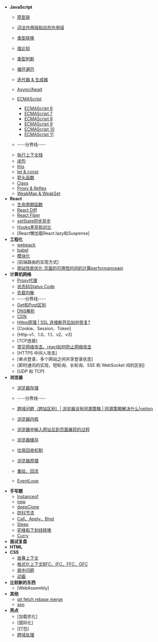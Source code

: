 - **JavaScript**
  - [原型链](base/javascript/prototypeChain.md)
  - [词法作用域和动态作用域](base/javascript/scope.md)
  - [类型转换](base/javascript/typeConversion.md)
  - [值比较](base/javascript/compare.md)
  - [类型判断](base/javascript/typeJudge.md)
  - [循环遍历](base/javascript/loop.md)
  - [迭代器 & 生成器](base/javascript/iterate.md)
  - [Async/Await](base/javascript/async-await.md)
  - [ECMAScript](base/javascript/es.md)
    - [ECMAScript 6](base/javascript/es6.md)
    - [ECMAScript 7](base/javascript/es7.md)
    - [ECMAScript 8](base/javascript/es8.md)
    - [ECMAScript 9](base/javascript/es9.md)
    - [ECMAScript 10](base/javascript/es10.md)
    - [ECMAScript 11](base/javascript/es11.md)



  - ----分界线----
  <!-- - [变量对象](base/javascript/vo.md) -->
  <!-- - [作用域链](base/javascript/scopeChain.md) -->
  <!-- - [执行上下文](base/javascript/ec.md) -->
  - [执行上下文栈](base/javascript/ecStack.md)
  - [闭包](base/javascript/closure.md)
  - [this](base)
  - [let & const](base/javascript/let-const.md)
  - [箭头函数](base/javascript/arrowfunc.md)
  - [Class](base/javascript/class.md)
  - [Proxy & Reflex](base/javascript/proxy-reflex.md)
  - [WeakMap & WeakSet](base/javascript/set-map.md)
- **React**
  - [生命周期函数](base/guide.md)
  - [React Diff](base/guide.md)
  - [React Fiber](base)
  - [setState同步异步](base/)
  - [Hooks差异和对比](base/)
  - [React懒加载React.lazy和Suspense]
- **工程化**
  - [webpack](base/project/webpack.md)
  - [babel](base/project/babel.md)
  - [模块化](base/project/module.md)
  - [前端路由的实现方式]
  - [网站性能优化,页面的可用性时间的计算performanceapi](https://mp.weixin.qq.com/s?__biz=MzUxMTcwOTM4Mg==&mid=2247483962&idx=1&sn=f9337ad983c6303811eb43d07d9f23d5&chksm=f96edb93ce195285943211e645cc683989826abdaaa8ab0b073a20761369ed04843c835c50b7#rd)
- **计算机网络**
  - [Proxy代理](base/network/proxy.md)
  - [状态码Status Code](base/network/code.md)
  - [负载均衡](base/network/loadBalance.md)
  - ----分界线----
  - [Get和Post区别](base/network/request.md)
  - [DNS解析](base/network/dns.md)
  - [CDN](base/network/cdn.md)
  - [Https原理 | SSL 连接断开后如何恢复?](base/network/https.md)
  - [Cookie、Session、Token]
  - [Http-v1、1.0、1.1、v2、v3]
  - [TCP连接]
  - [常见网络攻击、react如何防止网络攻击](base/network/attacks.md)
  - [HTTPS 中间人攻击]
  - [单点登录、多个网站之间共享登录状态]
  - [即时通讯的实现，短轮询、长轮询、SSE 和 WebSocket 间的区别]
  - [UDP 和 TCP]
- **浏览器**
  - [浏览器存储](base/browser/storage.md)
  - ----分界线----

  - [跨域问题（跨站区别）| 浏览器没有同源策略 | 同源策略解决什么|option](base/test.md)
  - [浏览器内核]()
  - [浏览器中输入网址后到页面展现的过程](base/)
  - [浏览器缓存](base/test.md)
  - [垃圾回收机制]()
  - [浏览器原理]()
  - [重绘、回流]()
  - [EventLoop]()
- **手写题**
  - [Instanceof](base/codeWriting/instanceof.md)
  - [new](base/codeWriting/new.md)
  - [deepClone](base/codeWriting/deepClone.md)
  - [防抖节流](base/codeWriting/debounce-throttle.md)
  - [Call、Apply、Bind](base/codeWriting/call-apply-bind.md)
  - [Sleep](base/codeWriting/sleep.md)
  - [驼峰和下划线转换](base/codeWriting/hump.md)
  - [Curry](base/codeWriting/curry.md)
- **面试复盘**
- **HTML**
- **CSS**
  - [层叠上下文](base)
  - [格式化上下文BFC、IFC、FFC、GFC](base/guide.md)
  - [居中问题](base/guide.md)
  - [动画](base/guide.md)
- **比较新的东西**
  - [WebAssembly]
- **其他**
  - [git fetch rebase merge]()
  - [seo]()
- **亮点**
  - [加载优化]
  - [国际化]
  - [打包]
  - [跨域处理](https://juejin.cn/post/6844904098148384776)

